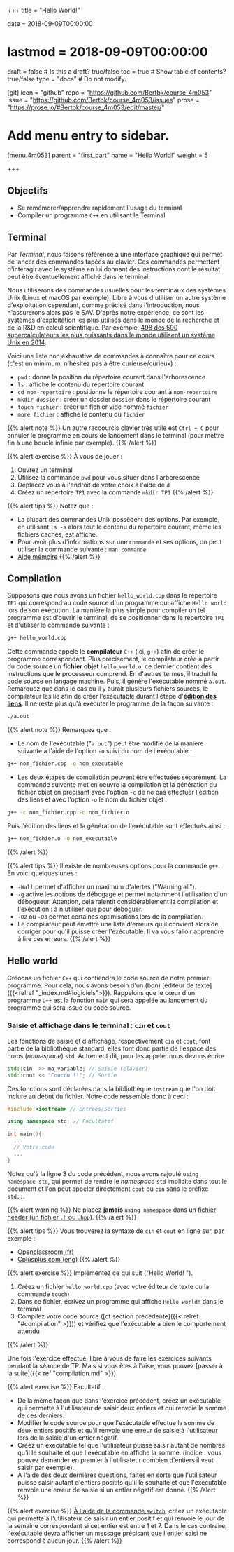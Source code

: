 +++
title = "Hello World!"

date = 2018-09-09T00:00:00
# lastmod = 2018-09-09T00:00:00

draft = false  # Is this a draft? true/false
toc = true  # Show table of contents? true/false
type = "docs"  # Do not modify.

[git]
  icon = "github"
  repo = "https://github.com/Bertbk/course_4m053"
  issue = "https://github.com/Bertbk/course_4m053/issues"
  prose = "https://prose.io/#Bertbk/course_4m053/edit/master/"

# Add menu entry to sidebar.
[menu.4m053]
  parent = "first_part"
  name = "Hello World!"
  weight = 5

+++

## Objectifs

- Se remémorer/apprendre rapidement l'usage du terminal
- Compiler un programme `C++` en utilisant le Terminal


## Terminal

Par *Terminal*, nous faisons référence à une interface graphique qui permet de lancer des commandes tapées au clavier. Ces commandes permettent d'interagir avec le système en lui donnant des instructions dont le résultat peut être éventuellement affiché dans le terminal.

Nous utiliserons des commandes usuelles pour les terminaux des systèmes Unix (Linux et macOS par exemple). Libre à vous d'utiliser un autre système d'exploitation cependant, comme précisé dans l'introduction, nous n'assurerons alors pas le SAV. D'après notre expérience, ce sont les systèmes d'exploitation les plus utilisés dans le monde de la recherche et de la R\&D en calcul scientifique. Par exemple, [498 des 500 supercalculateurs les plus puissants dans le monde utilisent un système Unix en 2014](http://www.zdnet.fr/actualites/linux-accro-t-encore-sa-domination-des-supercalculateurs-39802945.htm).

Voici une liste non exhaustive de commandes à connaître pour ce cours (c'est un minimum, n'hésitez pas à être curieuse/curieux) :

- `pwd` : donne la position du répertoire courant dans l'arborescence
- `ls` : affiche le contenu du répertoire courant
- `cd nom-repertoire` : positionne le répertoire courant à `nom-repertoire`
- `mkdir dossier` : créer un dossier `dossier` dans le répertoire courant
- `touch fichier` : créer un fichier vide nommé `fichier`
- `more fichier` : affiche le contenu du `fichier`

{{% alert note %}}
Un autre raccourcis clavier très utile est `Ctrl + C`  pour annuler le programme en cours de lancement dans le terminal (pour mettre fin à une boucle infinie par exemple).
{{% /alert %}}

{{% alert exercise %}}
À vous de jouer :

1. Ouvrez un terminal
2. Utilisez la commande `pwd` pour vous situer dans l'arborescence
3. Déplacez vous à l'endroit de votre choix à l'aide de `d`
4. Créez un répertoire `TP1` avec la commande `mkdir TP1`
{{% /alert %}}

{{% alert tips %}}
Notez que :

- La plupart des commandes Unix possèdent des options. Par exemple, en utilisant `ls -a` alors tout le contenu du répertoire courant, même les fichiers cachés, est affiché.
- Pour avoir plus d'informations sur une `commande` et ses options, on peut utiliser la commande suivante : `man commande`
- [Aide mémoire](http://www.generation-linux.fr/dl/Les_commandes_linux.pdf)
{{% /alert %}}

## Compilation

Supposons que nous avons un fichier `hello_world.cpp` dans le répertoire `TP1` qui correspond au code source d'un programme qui affiche `Hello world` lors de son exécution. La manière la plus simple pour compiler un tel programme est d'ouvrir le terminal, de se positionner dans le répertoire `TP1` et d'utiliser la commande suivante :

```bash
g++ hello_world.cpp
```

Cette commande appele le **compilateur** `C++` (ici, `g++`) afin de créer le programme correspondant. Plus précisément, le compilateur crée à partir du code source un **fichier objet** `hello_world.o`, ce dernier contient des instructions que le processeur comprend. En d'autres termes, il traduit le code source en langage machine. Puis, il génère l'exécutable nommé `a.out`. Remarquez que dans le cas où il y aurait plusieurs fichiers sources, le compilateur les lie afin de créer l'exécutable durant l'étape d'[**édition des liens**](https://fr.wikipedia.org/wiki/%C3%89dition_de_liens). Il ne reste plus qu'à exécuter le programme de la façon suivante :

```bash
./a.out
```

{{% alert note %}}
Remarquez que :

- Le nom de l'exécutable ("`a.out`") peut être modifié de la manière suivante à l'aide de l'option `-o` suivi du nom de l'exécutable :

```bash
g++ nom_fichier.cpp -o nom_executable
```
-  Les deux étapes de compilation peuvent être effectuées séparément. La commande suivante met en oeuvre la compilation et la génération du fichier objet en précisant avec l'option `-c` de ne pas effectuer l'édition des liens et avec l'option `-o` le nom du fichier objet :

```bash
g++ -c nom_fichier.cpp -o nom_fichier.o
```
Puis l'édition des liens et la génération de l'exécutable sont effectués ainsi :

```bash
g++ nom_fichier.o -o nom_executable
```
{{% /alert %}}

{{% alert tips %}}
Il existe de nombreuses options pour la commande `g++`. En voici quelques unes :

- `-Wall` permet d'afficher un maximum d'alertes ("Warning all").
- `-g` active les options de débogage et permet notamment l'utilisation d'un débogueur. Attention, cela ralentit considérablement la compilation et l'exécution : à n'utiliser que pour déboguer.
- `-O2` ou `-O3` permet certaines optimisations lors de la compilation.
- Le compilateur peut émettre une liste d'erreurs qu'il convient alors de corriger pour qu'il puisse créer l'exécutable. Il va vous falloir apprendre à lire ces erreurs.
{{% /alert %}}


## Hello world

Créoons un fichier `C++` qui contiendra le code source de notre premier programme. Pour cela, nous avons besoin d'un (bon) [éditeur de texte]({{<relref "_index.md#logiciels">}}). Rappelons que le cœur d'un programme `C++` est la fonction `main` qui sera appelée au lancement du programme qui sera issue du code source.

### Saisie et affichage dans le terminal : `cin` et `cout`

Les fonctions de saisie et d'affichage, respectivement `cin` et `cout`, font partie de la bibliothèque standard, elles font donc partie de l'espace des noms (*namespace*) `std`. Autrement dit, pour les appeler nous devons écrire

```cpp
std::cin  >> ma_variable; // Saisie (clavier)
std::cout << "Coucou !!"; // Sortie
```

Ces fonctions sont déclarées dans la bibliothèque `iostream` que l'on doit inclure au début du fichier. Notre code ressemble donc à ceci :

```cpp
#include <iostream> // Entrees/Sorties

using namespace std; // Facultatif

int main(){
  ...
  // Votre code
  ...
}
```
Notez qu'à la ligne 3 du code précédent, nous avons rajouté `using namespace std`, qui permet de rendre le *namespace* `std` implicite dans tout le document et l'on peut appeler directement `cout` ou `cin` sans le préfixe `std::`.

{{% alert warning %}}
Ne placez **jamais** `using namespace` dans un [fichier header (un fichier `.h` ou `.hpp`)](https://stackoverflow.com/questions/5849457/using-namespace-in-c-headers).
{{% /alert %}}

{{% alert tips %}}
Vous trouverez la syntaxe de `cin` et `cout` en ligne sur, par exemple :

- [Openclassroom (fr)](https://openclassrooms.com/fr/courses/1421911-du-c-au-c/1422044-premier-programme-c-avec-cout-et-cin)
- [Cplusplus.com (eng)](http://www.cplusplus.com/doc/tutorial/basic_io/)
{{% /alert %}}

{{% alert exercise %}}
Implémentez ce qui suit ("Hello World! ").

1. Créez un fichier `hello_world.cpp` (avec votre éditeur de texte ou la commande `touch`)
2. Dans ce fichier, écrivez un programme qui affiche `Hello world!` dans le terminal
3. Compilez votre code source ([cf section précédente]({{< relref "#compilation" >}})) et vérifiez que l'exécutable a bien le comportement attendu

{{% /alert %}}

Une fois l'exercice effectué, libre à vous de faire les exercices suivants pendant la séance de TP. Mais si vous êtes à l'aise, vous pouvez [passer à la suite]({{< ref "compilation.md" >}}).

{{% alert exercise %}}
Facultatif :

- De la même façon que dans l'exercice précédent, créez un exécutable qui permette à l'utilisateur de saisir deux entiers et qui renvoie la somme de ces derniers.
- Modifier le code source pour que l'exécutable effectue la somme de deux entiers positifs et qu'il renvoie une erreur de saisie à l'utilisateur lors de la saisie d'un entier négatif.
- Créez un exécutable tel que l'utilisateur puisse saisir autant de nombres qu'il le souhaite et que l'exécutable en affiche la somme. (indice : vous pouvez demander en premier à l'utilisateur combien d'entiers il veut saisir par exemple).
- À l'aide des deux dernières questions, faites en sorte que l'utilisateur puisse saisir autant d'entiers positifs qu'il le souhaite et que l'exécutable renvoie une erreur de saisie si un entier négatif est donné.
{{% /alert %}}

{{% alert exercise %}}
[À l'aide de la commande `switch`](https://en.cppreference.com/w/cpp/language/switch), créez un exécutable qui permette à l'utilisateur de saisir un entier positif et qui renvoie le jour de la semaine correspondant si cet entier est entre 1 et 7. Dans le cas contraire, l'exécutable devra afficher un message précisant que l'entier saisi ne correspond à aucun jour.
{{% /alert %}}
